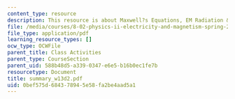 ```yaml
---
content_type: resource
description: This resource is about Maxwell?s Equations, EM Radiation & Energy Flow.
file: /media/courses/8-02-physics-ii-electricity-and-magnetism-spring-2007/0bef575d684378945e58fa2be4aad5a1_summary_w13d2.pdf
file_type: application/pdf
learning_resource_types: []
ocw_type: OCWFile
parent_title: Class Activities
parent_type: CourseSection
parent_uid: 588b48d5-a339-0347-e6e5-b16b0ec1fe7b
resourcetype: Document
title: summary_w13d2.pdf
uid: 0bef575d-6843-7894-5e58-fa2be4aad5a1
---
```

